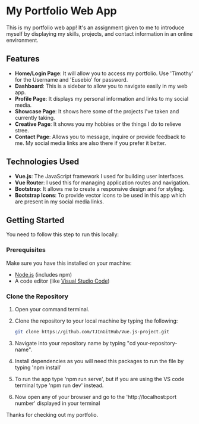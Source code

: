 # My Portfolio Web App

This is my portfolio web app! It's an assignment given to me to introduce myself by displaying my skills, projects, and contact information in an online environment. 

## Features

- **Home/Login Page**: It will allow you to access my portfolio. Use 'Timothy' for the Username and 'Eusebio' for password.
- **Dashboard**: This is a sidebar to allow you to navigate easily in my web app.
- **Profile Page**: It displays my personal information and links to my social media.
- **Showcase Page**: It shows here some of the projects I've taken and currently taking.
- **Creative Page**: It shows you my hobbies or the things I do to relieve stree.
- **Contact Page**: Allows you to message, inquire or provide feedback to me. My social media links are also there if you prefer it better.

## Technologies Used

- **Vue.js**: The JavaScript framework I used for building user interfaces.
- **Vue Router**: I used this for managing application routes and navigation.
- **Bootstrap**: It allows me to create a responsive design and for styling.
- **Bootstrap Icons**: To provide vector icons to be used in this app which are present in my social media links.

## Getting Started

You need to follow this step to run this locally:

### Prerequisites

Make sure you have this installed on your machine:

- [Node.js](https://nodejs.org/) (includes npm)
- A code editor (like [Visual Studio Code](https://code.visualstudio.com/))

### Clone the Repository

1. Open your command terminal.
2. Clone the repository to your local machine by typing the following:

   ```bash
   git clone https://github.com/TJInGitHub/Vue.js-project.git

3. Navigate into your repository name by typing "cd your-repository-name".
5. Install dependencies as you will need this packages to run the file by typing 'npm install'
6. To run the app type 'npm run serve', but if you are using the VS code terminal type 'npm run dev' instead.
7. Now open any of your browser and go to the 'http://localhost:port number' displayed in your terminal




Thanks for checking out my portfolio.
